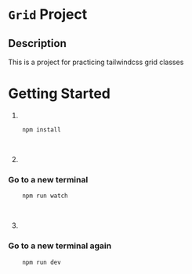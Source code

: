 # `Grid` Project

## Description

This is a project for practicing tailwindcss grid classes

# Getting Started

1. 

```
    npm install
```
<br />

2. 

### Go to a new terminal

```
    npm run watch
```
<br />

3. 

### Go to a new terminal again

```
    npm run dev
```
